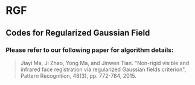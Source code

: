 # RGF

## Codes for Regularized Gaussian Field

### Please refer to our following paper for algorithm details:

> Jiayi Ma, Ji Zhao, Yong Ma, and Jinwen Tian. "Non-rigid visible and infrared face registration via regularized Gaussian fields criterion", Pattern Recognition, 48(3), pp. 772-784, 2015.